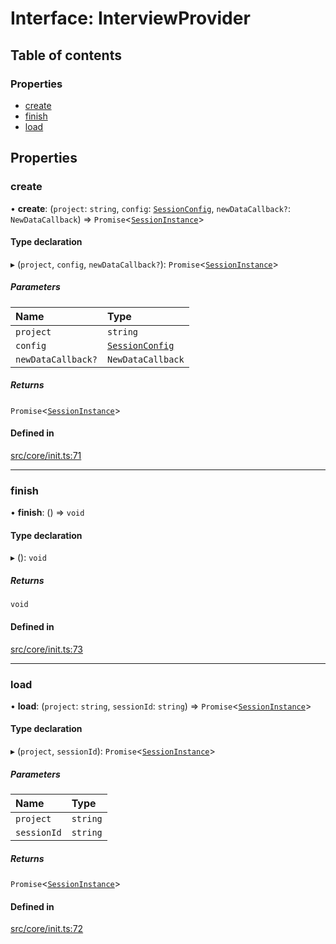 # Interface: InterviewProvider

## Table of contents

### Properties

- [create](../wiki/InterviewProvider#create)
- [finish](../wiki/InterviewProvider#finish)
- [load](../wiki/InterviewProvider#load)

## Properties

### create

• **create**: (`project`: `string`, `config`: [`SessionConfig`](../wiki/SessionConfig), `newDataCallback?`: `NewDataCallback`) => `Promise`\<[`SessionInstance`](../wiki/SessionInstance)\>

#### Type declaration

▸ (`project`, `config`, `newDataCallback?`): `Promise`\<[`SessionInstance`](../wiki/SessionInstance)\>

##### Parameters

| Name | Type |
| :------ | :------ |
| `project` | `string` |
| `config` | [`SessionConfig`](../wiki/SessionConfig) |
| `newDataCallback?` | `NewDataCallback` |

##### Returns

`Promise`\<[`SessionInstance`](../wiki/SessionInstance)\>

#### Defined in

[src/core/init.ts:71](https://github.com/decisively-io/interview-sdk/blob/06432c360dcbe2bbb79bd723ccd3e388599e92b2/src/core/init.ts#L71)

___

### finish

• **finish**: () => `void`

#### Type declaration

▸ (): `void`

##### Returns

`void`

#### Defined in

[src/core/init.ts:73](https://github.com/decisively-io/interview-sdk/blob/06432c360dcbe2bbb79bd723ccd3e388599e92b2/src/core/init.ts#L73)

___

### load

• **load**: (`project`: `string`, `sessionId`: `string`) => `Promise`\<[`SessionInstance`](../wiki/SessionInstance)\>

#### Type declaration

▸ (`project`, `sessionId`): `Promise`\<[`SessionInstance`](../wiki/SessionInstance)\>

##### Parameters

| Name | Type |
| :------ | :------ |
| `project` | `string` |
| `sessionId` | `string` |

##### Returns

`Promise`\<[`SessionInstance`](../wiki/SessionInstance)\>

#### Defined in

[src/core/init.ts:72](https://github.com/decisively-io/interview-sdk/blob/06432c360dcbe2bbb79bd723ccd3e388599e92b2/src/core/init.ts#L72)
